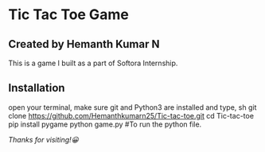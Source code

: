 # Tic Tac Toe Game
## Created by Hemanth Kumar N

This is a game I built as a part of Softora Internship.

## Installation
open your terminal, make sure git and Python3 are installed and type, 
sh
git clone https://github.com/Hemanthkumarn25/Tic-tac-toe.git
cd Tic-tac-toe
pip install pygame
python game.py #To run the python file.


*Thanks for visiting!😀*